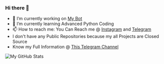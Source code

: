 ### Hi there 🤘

- 🔭 I’m currently working on [My Bot](t.me/TGGroupManager_bot)
- 🌱 I’m currently learning Advanced Python Coding
- 📫 How to reach me: You Can Reach me @ [Instagram](https://instagram.com/jayantkageri) and [Telegram](https://telegram.dog/jayantkageri)
- I don't have any Public Repositories because my all Projects are Closed Source
- Know my Full Information @ [This Telegram Channel](https://telegram.dog/Know_About_Your_Dad)

![My GitHub Stats](https://github-readme-stats.vercel.app/api?username=jayantkageri&show_icons=true&theme=tokyonight)
